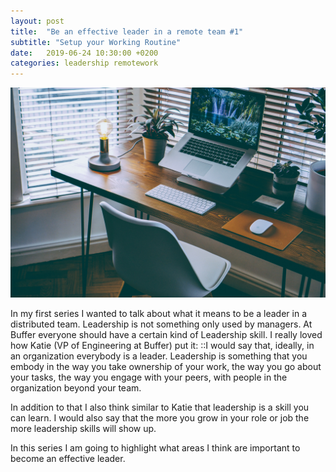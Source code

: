 ```yaml
---
layout: post
title:  "Be an effective leader in a remote team #1"
subtitle: "Setup your Working Routine"
date:   2019-06-24 10:30:00 +0200
categories: leadership remotework
---
```

![Source: Photo by Nathan Riley on Unsplash](/assets/desk.jpeg)

In my first series I wanted to talk about what it means to be a leader in a distributed team. Leadership is not something only used by managers. At Buffer everyone should have a certain kind of Leadership skill. I really loved how Katie (VP of Engineering at Buffer) put it: 
::I would say that, ideally, in an organization everybody is a leader. Leadership is something that you embody in the way you take ownership of your work, the way you go about your tasks, the way you engage with your peers, with people in the organization beyond your team.

In addition to that I also think similar to Katie that leadership is a skill you can learn. I would also say that the more you grow in your role or job the more leadership skills will show up.

In this series I am going to highlight what areas I think are important to become an effective leader.